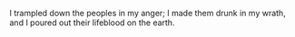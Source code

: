 I trampled down the peoples in my anger; I made them drunk in my wrath, and I poured out their lifeblood on the earth.

